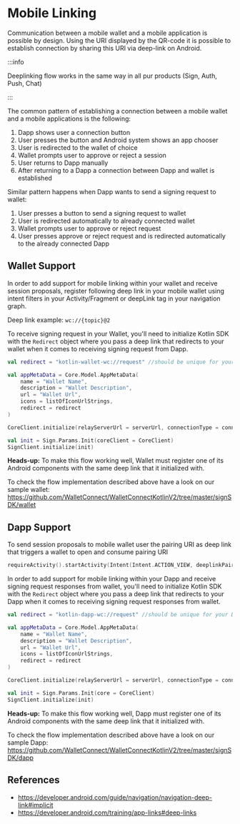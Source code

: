 # Mobile Linking

Communication between a mobile wallet and a mobile application is possible by design. Using the URI displayed by the QR-code it is possible to establish connection by sharing this URI via deep-link on Android.

:::info

Deeplinking flow works in the same way in all pur products (Sign, Auth, Push, Chat)

:::

The common pattern of establishing a connection between a mobile wallet and a mobile applications is the following:

1. Dapp shows user a connection button
2. User presses the button and Android system shows an app chooser
3. User is redirected to the wallet of choice
4. Wallet prompts user to approve or reject a session
5. User returns to Dapp manually
6. After returning to a Dapp a connection between Dapp and wallet is established

Similar pattern happens when Dapp wants to send a signing request to wallet:

1. User presses a button to send a signing request to wallet
2. User is redirected automatically to already connected wallet
3. Wallet prompts user to approve or reject request
4. User presses approve or reject request and is redirected automatically to the already connected Dapp


## Wallet Support

In order to add support for mobile linking within your wallet and receive session proposals, register following deep link in your mobile wallet using intent filters in your Activity/Fragment or deepLink tag in your navigation graph.

Deep link example: `wc://{topic}@2`

To receive signing request in your Wallet, you'll need to initialize Kotlin SDK with the `Redirect` object where you pass a deep link that redirects to your wallet when it comes to receiving signing request from Dapp.

```kotlin
val redirect = "kotlin-wallet-wc://request" //should be unique for your wallet

val appMetaData = Core.Model.AppMetaData(
    name = "Wallet Name",
    description = "Wallet Description",
    url = "Wallet Url",
    icons = listOfIconUrlStrings,
    redirect = redirect
)

CoreClient.initialize(relayServerUrl = serverUrl, connectionType = connectionType, application = application, metaData = appMetaData)

val init = Sign.Params.Init(coreClient = CoreClient)
SignClient.initialize(init)
```

**Heads-up:** To make this flow working well, Wallet must register one of its Android components with the same deep link that it initialized with.

To check the flow implementation described above have a look on our sample wallet:
https://github.com/WalletConnect/WalletConnectKotlinV2/tree/master/signSDK/wallet

## Dapp Support

To send session proposals to mobile wallet user the pairing URI as deep link that triggers a wallet to open and consume pairing URI

```kotlin
requireActivity().startActivity(Intent(Intent.ACTION_VIEW, deeplinkPairingUri.toUri()))
```

In order to add support for mobile linking within your Dapp and receive signing request responses from wallet, you'll need to initialize Kotlin SDK with the `Redirect` object where you pass a deep link that redirects to your Dapp when it comes to receiving signing request responses from wallet.

```kotlin
val redirect = "kotlin-dapp-wc://request" //should be unique for your Dapp

val appMetaData = Core.Model.AppMetaData(
    name = "Wallet Name",
    description = "Wallet Description",
    url = "Wallet Url",
    icons = listOfIconUrlStrings,
    redirect = redirect
)

CoreClient.initialize(relayServerUrl = serverUrl, connectionType = connectionType, application = application, metaData = appMetaData)

val init = Sign.Params.Init(core = CoreClient)
SignClient.initialize(init)
```

**Heads-up:** To make this flow working well, Dapp must register one of its Android components with the same deep link that it initialized with.

To check the flow implementation described above have a look on our sample Dapp:
https://github.com/WalletConnect/WalletConnectKotlinV2/tree/master/signSDK/dapp

## References
* https://developer.android.com/guide/navigation/navigation-deep-link#implicit
* https://developer.android.com/training/app-links#deep-links

